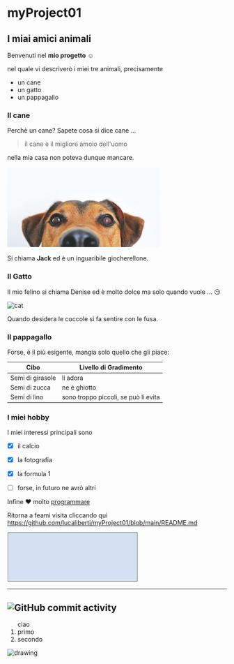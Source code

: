 

# myProject01
## I miai amici animali
Benvenuti nel **mio progetto** :relaxed:

nel quale vi descriverò i miei tre animali, precisamente

* un cane 
* un gatto
* un pappagallo

### Il cane
Perchè un cane? Sapete cosa si dice cane ...
> il cane è il migliore amoio dell'uomo

nella mia casa non poteva dunque mancare.

![dog](dog-640a.jpg)

Si chiama **Jack** ed è un inguaribile giocherellone.

### Il Gatto
Il mio felino si chiama Denise ed è molto dolce ma solo quando vuole ... :smirk:

![cat](https://developer.ridgerun.com/wiki/images/8/80/Egyptian_cat.jpg)

Quando desidera le coccole si fa sentire con le fusa.


### Il pappagallo
Forse, è il più esigente, mangia solo quello che gli piace:

Cibo | Livello di Gradimento
------------ | -------------
Semi di girasole | li adora
Semi di zucca | ne è ghiotto
Semi di lino | sono troppo piccoli, se può li evita



### I miei hobby
I miei interessi principali sono

- [x] il calcio
- [x] la fotografia
- [x] la formula 1 
- [ ] forse, in futuro ne avrò altri


Infine :heart: molto [programmare](Programming.md)

Ritorna a feami visita cliccando qui https://github.com/lucaliberti/myProject01/blob/main/README.md

![ciao](Ciao.gif)

---
![GitHub commit activity](https://img.shields.io/github/commit-activity/w/lucaliberti/myProject01)
---





<ol> ciao
  <li> primo
  <li> secondo
</ol>


  
<img src="https://developer.ridgerun.com/wiki/images/8/80/Egyptian_cat.jpg" alt="drawing" width="200"/>

